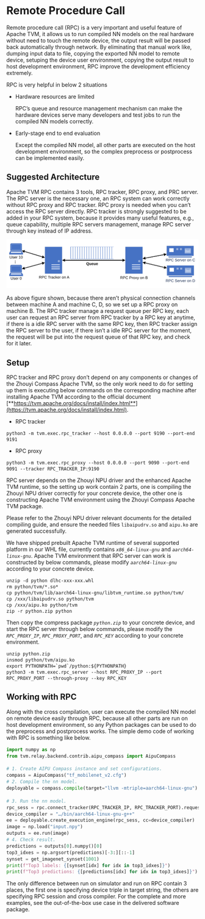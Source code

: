 <!---SPDX-License-Identifier: Apache-2.0-->
<!---Copyright (c) 2023-2024 Arm Technology (China) Co. Ltd.-->
# Remote Procedure Call
Remote procedure call (RPC) is a very important and useful feature of Apache TVM, it allows us to run compiled NN models on the real hardware without need to touch the remote device, the output result will be passed back automatically through network. By eliminating that manual work like, dumping input data to file, copying the exported NN model to remote device, setuping the device user environment, copying the output result to host development environment, RPC improve the development efficiency extremely.

RPC is very helpful in below 2 situations

- Hardware resources are limited

  RPC’s queue and resource management mechanism can make the hardware devices serve many developers and test jobs to run the compiled NN models correctly.

- Early-stage end to end evaluation

  Except the compiled NN model, all other parts are executed on the host development environment, so the complex preprocess or postprocess can be implemented easily.

## Suggested Architecture
Apache TVM RPC contains 3 tools, RPC tracker, RPC proxy, and PRC server. The RPC server is the necessary one, an RPC system can work correctly without RPC proxy and RPC tracker. RPC proxy is needed when you can’t access the RPC server directly. RPC tracker is strongly suggested to be added in your RPC system, because it provides many useful features, e.g., queue capability, multiple RPC servers management, manage RPC server through key instead of IP address.

![Suggested Architecture of RPC System](images/rpc_server_arch.svg)

As above figure shown, because there aren’t physical connection channels between machine A and machine C, D, so we set up a RPC proxy on machine B. The RPC tracker manage a request queue per RPC key, each user can request an RPC server from RPC tracker by a RPC key at anytime, if there is a idle RPC server with the same RPC key, then RPC tracker assign the RPC server to the user, if there isn’t a idle RPC server for the moment, the request will be put into the request queue of that RPC key, and check for it later.

## Setup

RPC tracker and RPC proxy don’t depend on any components or changes of the Zhouyi Compass Apache TVM, so the only work need to do for setting up them is executing below commands on the corresponding machine after installing Apache TVM according to the official document [**https://tvm.apache.org/docs/install/index.html**](https://tvm.apache.org/docs/install/index.html).

- RPC tracker
```shell
python3 -m tvm.exec.rpc_tracker --host 0.0.0.0 --port 9190 --port-end 9191
```

- RPC proxy
```shell
python3 -m tvm.exec.rpc_proxy --host 0.0.0.0 --port 9090 --port-end 9091 --tracker RPC_TRACKER_IP:9190
```

RPC server depends on the Zhouyi NPU driver and the enhanced Apache TVM runtime, so the setting up work contain 2 parts, one is compiling the Zhouyi NPU driver correctly for your concrete device, the other one is constructing Apache TVM environment using the Zhouyi Compass Apache TVM package.

Please refer to the Zhouyi NPU driver relevant documents for the detailed compiling guide, and ensure the needed files `libaipudrv.so` and `aipu.ko` are generated successfully.

We have shipped prebuilt Apache TVM runtime of several supported platform in our WHL file, currently contains *`x86_64-linux-gnu`* and *`aarch64-linux-gnu`*. Apache TVM environment that RPC server can work is constructed by below commands, please modify *`aarch64-linux-gnu`* according to your concrete device.
```shell
unzip -d python dlhc-xxx-xxx.whl
rm python/tvm/*.so*
cp python/tvm/lib/aarch64-linux-gnu/libtvm_runtime.so python/tvm/
cp /xxx/libaipudrv.so python/tvm
cp /xxx/aipu.ko python/tvm
zip -r python.zip python
```
Then copy the compress package *`python.zip`* to your concrete device, and start the RPC server through below commands, please modify the *`RPC_PROXY_IP`*, *`RPC_PROXY_PORT`*, and *`RPC_KEY`* according to your concrete environment.
```shell
unzip python.zip
insmod python/tvm/aipu.ko
export PYTHONPATH=`pwd`/python:${PYTHONPATH}
python3 -m tvm.exec.rpc_server --host RPC_PROXY_IP --port RPC_PROXY_PORT --through-proxy --key RPC_KEY
```

## Working with RPC

Along with the cross compilation, user can execute the compiled NN model on remote device easily through RPC, because all other parts are run on host development environment, so any Python packages can be used to do the preprocess and postprocess works. The simple demo code of working with RPC is something like below.

```python
import numpy as np
from tvm.relay.backend.contrib.aipu_compass import AipuCompass

# 1. Create AIPU Compass instance and set configurations.
compass = AipuCompass("tf_mobilenet_v2.cfg")
# 2. Compile the nn model.
deployable = compass.compile(target="llvm -mtriple=aarch64-linux-gnu")

# 3. Run the nn model.
rpc_sess = rpc.connect_tracker(RPC_TRACKER_IP, RPC_TRACKER_PORT).request(RPC_KEY)
device_compiler = "…/bin/aarch64-linux-gnu-g++"
ee = deployable.create_execution_engine(rpc_sess, cc=device_compiler)
image = np.load("input.npy")
outputs = ee.run(image)
# 4. Check result.
predictions = outputs[0].numpy()[0]
top3_idxes = np.argsort(predictions)[-3:][::-1]
synset = get_imagenet_synset(1001)
print(f"Top3 labels: {[synset[idx] for idx in top3_idxes]}")
print(f"Top3 predictions: {[predictions[idx] for idx in top3_idxes]}")
```
The only difference between run on simulator and run on RPC contain 3 places, the first one is specifying device triple in target string, the others are specifying RPC session and cross compiler. For the complete and more examples, see the out-of-the-box use case in the delivered software package.
